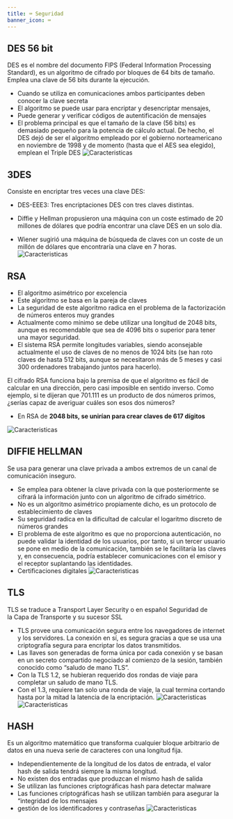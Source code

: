```yaml
---
title: ⌨️ Seguridad
banner_icon: ⌨️
---
```

## DES 56 bit
DES es el nombre del documento FIPS (Federal Information Processing Standard), es un algoritmo de cifrado por bloques de 64 bits de tamaño. Emplea una clave de 56 bits durante la ejecución.
- Cuando se utiliza en comunicaciones ambos participantes deben conocer la clave secreta 
- El algoritmo se puede usar para encriptar y desencriptar mensajes, 
- Puede generar y verificar códigos de autentificación de mensajes
- El problema principal es que el tamaño de la clave (56 bits) es demasiado pequeño para la potencia de cálculo actual. De hecho, el DES dejó de ser el algoritmo empleado por el gobierno norteamericano en noviembre de 1998 y de momento (hasta que el AES sea elegido), emplean el Triple DES
![Caracteristicas](/sistemas-distribuidos/Examen2/images/des.jpg)

## 3DES
Consiste en encriptar tres veces una clave DES:
- DES-EEE3: Tres encriptaciones DES con tres claves distintas.

- Diffie y Hellman propusieron una máquina con un coste estimado de 20 millones de dólares que podría encontrar una clave DES en un solo día.
- Wiener sugirió una máquina de búsqueda de claves con un coste de un millón de dólares que encontraría una clave en 7 horas.
![Caracteristicas](/sistemas-distribuidos/Examen2/images/3des.png)
## RSA
- El algoritmo asimétrico por excelencia
- Este algoritmo se basa en la pareja de claves
- La seguridad de este algoritmo radica en el problema de la factorización de números enteros muy grandes
- Actualmente como mínimo se debe utilizar una longitud de 2048 bits, aunque es recomendable que sea de 4096 bits o superior para tener una mayor seguridad.
- El sistema RSA permite longitudes variables, siendo aconsejable actualmente el uso de claves de no menos de 1024 bits (se han roto claves de hasta 512 bits, aunque se necesitaron más de 5 meses y casi 300 ordenadores trabajando juntos para hacerlo).

El cifrado RSA funciona bajo la premisa de que el algoritmo es fácil de calcular en una dirección, pero casi imposible en sentido inverso. Como ejemplo, si te dijeran que 701.111 es un producto de dos números primos, ¿serías capaz de averiguar cuáles son esos dos números?

-   En RSA de **2048 bits, se unirían para crear claves de 617 dígitos**

![Caracteristicas](/sistemas-distribuidos/Examen2/images/rsa.png)
## DIFFIE HELLMAN
Se usa para generar una clave privada a ambos extremos de un canal de comunicación inseguro.
- Se emplea para obtener la clave privada con la que posteriormente se cifrará la información junto con un algoritmo de cifrado simétrico. 
- No es un algoritmo asimétrico propiamente dicho, es un protocolo de establecimiento de claves
- Su seguridad radica en la dificultad de calcular el logaritmo discreto de números grandes
- El problema de este algoritmo es que no proporciona autenticación, no puede validar la identidad de los usuarios, por tanto, si un tercer usuario se pone en medio de la comunicación, también se le facilitaría las claves y, en consecuencia, podría establecer comunicaciones con el emisor y el receptor suplantando las identidades. 
- Certificaciones digitales
![Caracteristicas](/sistemas-distribuidos/Examen2/images/diffi.png)
## TLS
TLS se traduce a Transport Layer Security o en español Seguridad de la Capa de Transporte y su sucesor SSL 
-   TLS provee una comunicación segura entre los navegadores de internet y los servidores. La conexión en sí, es segura gracias a que se usa una criptografía segura para encriptar los datos transmitidos.
-   Las llaves son generadas de forma única por cada conexión y se basan en un secreto compartido negociado al comienzo de la sesión, también conocido como “saludo de mano TLS”.
-   Con la TLS 1.2, se hubieran requerido dos rondas de viaje para completar un saludo de mano TLS.
-   Con el 1.3, requiere tan solo una ronda de viaje, la cual termina cortando hasta por la mitad la latencia de la encriptación.
![Caracteristicas](/sistemas-distribuidos/Examen2/images/tls.png)
![Caracteristicas](/sistemas-distribuidos/Examen2/images/tls2.webp)
## HASH
Es un algoritmo matemático que transforma cualquier bloque arbitrario de datos en una nueva serie de caracteres con una longitud fija.
-   Independientemente de la longitud de los datos de entrada, el valor hash de salida tendrá siempre la misma longitud.
-   No existen dos entradas que produzcan el mismo hash de salida
- Se utilizan las funciones criptográficas hash para detectar malware
- Las funciones criptográficas hash se utilizan también para asegurar la “integridad de los mensajes
- gestión de los identificadores y contraseñas
![Caracteristicas](/sistemas-distribuidos/Examen2/images/hash.jpg)